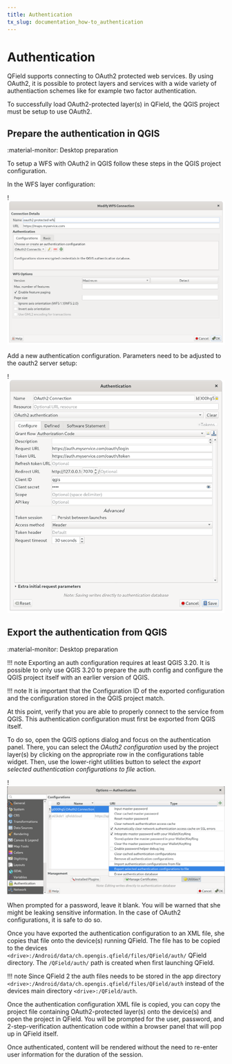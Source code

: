 ```yaml
---
title: Authentication
tx_slug: documentation_how-to_authentication
---
```


# Authentication

QField supports connecting to OAuth2 protected web services. By using
OAuth2, it is possible to protect layers and services with a wide
variety of authentiaction schemes like for example two factor
authentication.

To successfully load OAuth2-protected layer(s) in QField, the QGIS
project must be setup to use OAuth2.

## Prepare the authentication in QGIS
:material-monitor: Desktop preparation

To setup a WFS with OAuth2 in QGIS follow these steps in the QGIS
project configuration.

In the WFS layer configuration:

!![widgets](../assets/images/oauth2_setup_wfs.png)

Add a new authentication configuration. Parameters need to be adjusted
to the oauth2 server setup:

!![widgets](../assets/images/oauth2_setup_auth.png)

## Export the authentication from QGIS
:material-monitor: Desktop preparation

!!! note
    Exporting an auth configuration requires at least QGIS 3.20. It is
    possible to only use QGIS 3.20 to prepare the auth config and configure
    the QGIS project itself with an earlier version of QGIS.

!!! note
    It is important that the Configuration ID of the exported configuration
    and the configuration stored in the QGIS project match.

At this point, verify that you are able to properly connect to the
service from QGIS. This authentication configuration must first be
exported from QGIS itself.

To do so, open the QGIS options dialog and focus on the
authentication panel. There, you can select the *OAuth2 configuration*
used by the project layer(s) by clicking on the appropriate row in the
configurations table widget. Then, use the lower-right
utilities button to select the *export selected authentication
configurations to file* action.

!![widgets](../assets/images/oauth2_export_config.png)

When prompted for a password, leave it blank. You will be warned
that she might be leaking sensitive information. In the case of
OAuth2 configurations, it is safe to do so.

Once you have exported the authentication configuration to an XML
file, she copies that file onto the device(s) running QField. The
file has to be copied to the devices `<drive>:/Android/data/ch.opengis.qfield/files/QField/auth/` QField directory. The `/QField/auth/` path is created when first
launching QField.

!!! note
    Since QField 2 the auth files needs to be stored in the app directory `<drive>:/Android/data/ch.opengis.qfield/files/QField/auth` instead of the devices main directory `<drive>:/QField/auth`.

Once the authentication configuration XML file is copied, you can copy
the project file containing OAuth2-protected layer(s) onto the device(s)
and open the project in QField. You will be prompted for the
user, password, and 2-step-verification authentication code within a
browser panel that will pop up in QField itself.

Once authenticated, content will be rendered without the need to
re-enter user information for the duration of the session.
